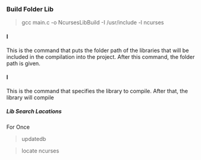 ### Build Folder Lib

 >gcc main.c -o NcursesLibBuild -I /usr/include -l ncurses


#### I
This is the command that puts the folder path of the libraries that will be included in the compilation into the project. After this command, the folder path is given.

#### l
This is the command that specifies the library to compile. After that, the library will compile

##### Lib Search Lacations
For Once
>updatedb 

>locate ncurses
